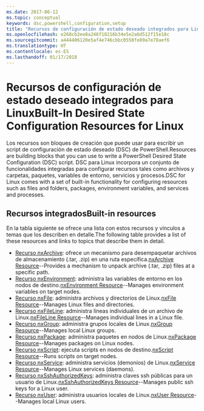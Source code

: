 ```yaml
---
ms.date: 2017-06-12
ms.topic: conceptual
keywords: dsc,powershell,configuration,setup
title: "Recursos de configuración de estado deseado integrados para Linux"
ms.openlocfilehash: e268cb2ee8a246f18216b34e5e2a6d512f15e18c
ms.sourcegitcommit: a444406120e5af4e746cbbc0558fe89a7e78aef6
ms.translationtype: HT
ms.contentlocale: es-ES
ms.lasthandoff: 01/17/2018
---
```

# <a name="built-in-desired-state-configuration-resources-for-linux"></a><span data-ttu-id="efb7c-103">Recursos de configuración de estado deseado integrados para Linux</span><span class="sxs-lookup"><span data-stu-id="efb7c-103">Built-In Desired State Configuration Resources for Linux</span></span>

<span data-ttu-id="efb7c-104">Los recursos son bloques de creación que puede usar para escribir un script de configuración de estado deseado (DSC) de PowerShell.</span><span class="sxs-lookup"><span data-stu-id="efb7c-104">Resources are building blocks that you can use to write a PowerShell Desired State Configuration (DSC) script.</span></span> <span data-ttu-id="efb7c-105">DSC para Linux incorpora un conjunto de funcionalidades integradas para configurar recursos tales como archivos y carpetas, paquetes, variables de entorno, servicios y procesos.</span><span class="sxs-lookup"><span data-stu-id="efb7c-105">DSC for Linux comes with a set of built-in functionality for configuring resources such as files and folders, packages, environment variables, and services and processes.</span></span>

## <a name="built-in-resources"></a><span data-ttu-id="efb7c-106">Recursos integrados</span><span class="sxs-lookup"><span data-stu-id="efb7c-106">Built-in resources</span></span> 

<span data-ttu-id="efb7c-107">En la tabla siguiente se ofrece una lista con estos recursos y vínculos a temas que los describen en detalle.</span><span class="sxs-lookup"><span data-stu-id="efb7c-107">The following table provides a list of these resources and links to topics that describe them in detail.</span></span>

* <span data-ttu-id="efb7c-108">[Recurso nxArchive](lnxArchiveResource.md): ofrece un mecanismo para desempaquetar archivos de almacenamiento (.tar, .zip) en una ruta específica.</span><span class="sxs-lookup"><span data-stu-id="efb7c-108">[nxArchive Resource](lnxArchiveResource.md)--Provides a mechanism to unpack archive (.tar, .zip) files at a specific path.</span></span>
* <span data-ttu-id="efb7c-109">[Recurso nxEnvironment](lnxEnvironmentResource.md): administra las variables de entorno en los nodos de destino.</span><span class="sxs-lookup"><span data-stu-id="efb7c-109">[nxEnvironment Resource](lnxEnvironmentResource.md)--Manages environment variables on target nodes.</span></span> 
* <span data-ttu-id="efb7c-110">[Recurso nxFile](lnxFileResource.md): administra archivos y directorios de Linux.</span><span class="sxs-lookup"><span data-stu-id="efb7c-110">[nxFile Resource](lnxFileResource.md)--Manages Linux files and directories.</span></span> 
* <span data-ttu-id="efb7c-111">[Recurso nxFileLine](lnxFileLineResource.md): administra líneas individuales de un archivo de Linux.</span><span class="sxs-lookup"><span data-stu-id="efb7c-111">[nxFileLine Resource](lnxFileLineResource.md)--Manages individual lines in a Linux file.</span></span> 
* <span data-ttu-id="efb7c-112">[Recurso nxGroup](lnxGroupResource.md): administra grupos locales de Linux.</span><span class="sxs-lookup"><span data-stu-id="efb7c-112">[nxGroup Resource](lnxGroupResource.md)--Manages local Linux groups.</span></span> 
* <span data-ttu-id="efb7c-113">[Recurso nxPackage](lnxPackageResource.md): administra paquetes en nodos de Linux.</span><span class="sxs-lookup"><span data-stu-id="efb7c-113">[nxPackage Resource](lnxPackageResource.md)--Manages packages on Linux nodes.</span></span>
* <span data-ttu-id="efb7c-114">[Recurso nxScript](lnxScriptResource.md): ejecuta scripts en nodos de destino.</span><span class="sxs-lookup"><span data-stu-id="efb7c-114">[nxScript Resource](lnxScriptResource.md)--Runs scripts on target nodes.</span></span>
* <span data-ttu-id="efb7c-115">[Recurso nxService](lnxServiceResource.md): administra servicios (demonios) de Linux.</span><span class="sxs-lookup"><span data-stu-id="efb7c-115">[nxService Resource](lnxServiceResource.md)--Manages Linux services (daemons).</span></span>
* <span data-ttu-id="efb7c-116">[Recurso nxSshAuthorizedKeys](lnxSshAuthorizedKeysResource.md): administra claves ssh públicas para un usuario de Linux.</span><span class="sxs-lookup"><span data-stu-id="efb7c-116">[nxSshAuthorizedKeys Resource](lnxSshAuthorizedKeysResource.md)--Manages public ssh keys for a Linux user.</span></span> 
* <span data-ttu-id="efb7c-117">[Recurso nxUser](lnxUserResource.md): administra usuarios locales de Linux.</span><span class="sxs-lookup"><span data-stu-id="efb7c-117">[nxUser Resource](lnxUserResource.md)--Manages local Linux users.</span></span> 
  
